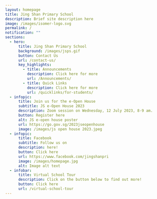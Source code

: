```yaml
---
layout: homepage
title: Jing Shan Primary School
description: Brief site description here
image: /images/isomer-logo.svg
permalink: /
notification: ""
sections:
  - hero:
      title: Jing Shan Primary School
      background: /images/jsps.gif
      button: Contact Us
      url: /contact-us/
      key_highlights:
        - title: Announcements
          description: Click here for more
          url: /Announcements/
        - title: Quick Links
          description: Click here for more
          url: /quicklinks/for-students/
  - infopic:
      title: Join us for the e-Open House
      subtitle: JS e-Open House 2023
      description: Zoom session on Wednesday, 12 July 2023, 8-9 am.
      button: Register here
      alt: JS e-open house poster
      url: https://go.gov.sg/2023jseopenhouse
      image: /images/js open house 2023.jpeg
  - infopic:
      title: Facebook
      subtitle: Follow us on
      description: here!
      button: Click here
      url: https://www.facebook.com/jingshanpri
      image: /images/homepage.jpg
      alt: Image alt text
  - infobar:
      title: Virtual School Tour
      description: Click on the button below to find out more!
      button: Click here
      url: /virtual-school-tour
---
```

